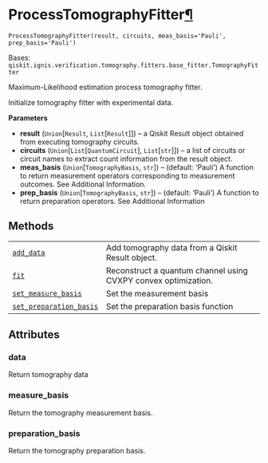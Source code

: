 # ProcessTomographyFitter[¶](#processtomographyfitter "Permalink to this headline")

<span id="undefined" />

`ProcessTomographyFitter(result, circuits, meas_basis='Pauli', prep_basis='Pauli')`

Bases: `qiskit.ignis.verification.tomography.fitters.base_fitter.TomographyFitter`

Maximum-Likelihood estimation process tomography fitter.

Initialize tomography fitter with experimental data.

**Parameters**

*   **result** (`Union`\[`Result`, `List`\[`Result`]]) – a Qiskit Result object obtained from executing tomography circuits.
*   **circuits** (`Union`\[`List`\[`QuantumCircuit`], `List`\[`str`]]) – a list of circuits or circuit names to extract count information from the result object.
*   **meas\_basis** (`Union`\[`TomographyBasis`, `str`]) – (default: ‘Pauli’) A function to return measurement operators corresponding to measurement outcomes. See Additional Information.
*   **prep\_basis** (`Union`\[`TomographyBasis`, `str`]) – (default: ‘Pauli’) A function to return preparation operators. See Additional Information

## Methods

|                                                                                                                                                                                                                                                      |                                                                |
| ---------------------------------------------------------------------------------------------------------------------------------------------------------------------------------------------------------------------------------------------------- | -------------------------------------------------------------- |
| [`add_data`](qiskit.ignis.verification.ProcessTomographyFitter.add_data#qiskit.ignis.verification.ProcessTomographyFitter.add_data "qiskit.ignis.verification.ProcessTomographyFitter.add_data")                                                     | Add tomography data from a Qiskit Result object.               |
| [`fit`](qiskit.ignis.verification.ProcessTomographyFitter.fit#qiskit.ignis.verification.ProcessTomographyFitter.fit "qiskit.ignis.verification.ProcessTomographyFitter.fit")                                                                         | Reconstruct a quantum channel using CVXPY convex optimization. |
| [`set_measure_basis`](qiskit.ignis.verification.ProcessTomographyFitter.set_measure_basis#qiskit.ignis.verification.ProcessTomographyFitter.set_measure_basis "qiskit.ignis.verification.ProcessTomographyFitter.set_measure_basis")                 | Set the measurement basis                                      |
| [`set_preparation_basis`](qiskit.ignis.verification.ProcessTomographyFitter.set_preparation_basis#qiskit.ignis.verification.ProcessTomographyFitter.set_preparation_basis "qiskit.ignis.verification.ProcessTomographyFitter.set_preparation_basis") | Set the preparation basis function                             |

## Attributes

<span id="undefined" />

### data

Return tomography data

<span id="undefined" />

### measure\_basis

Return the tomography measurement basis.

<span id="undefined" />

### preparation\_basis

Return the tomography preparation basis.
